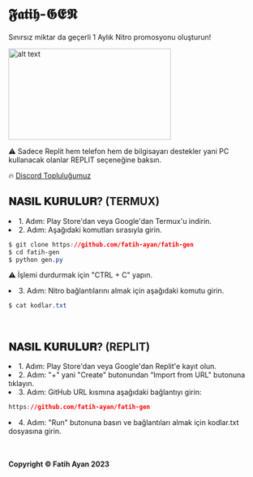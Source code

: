 # 𝕱𝖆𝖙𝖎𝖍-𝕲𝕰𝕹
Sınırsız miktar da geçerli 1 Aylık Nitro promosyonu oluşturun!

<img src="https://media.discordapp.net/attachments/1180606718187683933/1189533068621516800/158b886aca8ce4421934166eed498481.gif?ex=659e8200&is=658c0d00&hm=dbc83f07ea43a8deacad1a3e9aadae1a0d163157e07e6fe67ce4177a2793e275&" alt="alt text" width="320" height="180">

⚠️ Sadece Replit hem telefon hem de bilgisayarı destekler yani PC kullanacak olanlar REPLIT seçeneğine baksın.

🔥 [Discord Topluluğumuz](https://discord.gg/EFW8eM3e8G)

## 𝐍𝐀𝐒𝐈𝐋 𝐊𝐔𝐑𝐔𝐋𝐔𝐑? (TERMUX)
<li>1. Adım: Play Store'dan veya Google'dan Termux'u indirin.</li>
<li>2. Adım: Aşağıdaki komutları sırasıyla girin.</li>

```css
$ git clone https://github.com/fatih-ayan/fatih-gen
$ cd fatih-gen
$ python gen.py
```

⚠️ İşlemi durdurmak için "CTRL + C" yapın.

<li>3. Adım: Nitro bağlantılarını almak için aşağıdaki komutu girin.</li>

```css
$ cat kodlar.txt
```
‎
## 𝐍𝐀𝐒𝐈𝐋 𝐊𝐔𝐑𝐔𝐋𝐔𝐑? (REPLIT)
<li>1. Adım: Play Store'dan veya Google'dan Replit'e kayıt olun.</li>
<li>2. Adım: "+" yani "Create" butonundan “Import from URL" butonuna tıklayın.</li>
<li>3. Adım: GitHub URL kısmına aşağıdaki bağlantıyı girin:</li>

```css
https://github.com/fatih-ayan/fatih-gen
```
<li>4. Adım: "Run" butonuna basın ve bağlantıları almak için kodlar.txt dosyasına girin.</li>
<br>
<br>
<b>
<p>Copyright © Fatih Ayan 2023</p>
